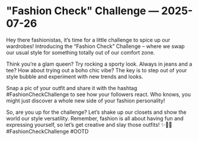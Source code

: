 # "Fashion Check" Challenge — 2025-07-26

Hey there fashionistas, it’s time for a little challenge to spice up our wardrobes! Introducing the “Fashion Check” Challenge – where we swap our usual style for something totally out of our comfort zone. 

Think you’re a glam queen? Try rocking a sporty look. Always in jeans and a tee? How about trying out a boho chic vibe? The key is to step out of your style bubble and experiment with new trends and looks. 

Snap a pic of your outfit and share it with the hashtag #FashionCheckChallenge to see how your followers react. Who knows, you might just discover a whole new side of your fashion personality! 

So, are you up for the challenge? Let’s shake up our closets and show the world our style versatility. Remember, fashion is all about having fun and expressing yourself, so let’s get creative and slay those outfits! ✨💃🏻 #FashionCheckChallenge #OOTD